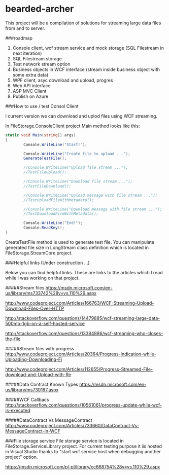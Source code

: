 # bearded-archer
This project will be a compilation of solutions for streaming large data files from and to server.


###roadmap
1. Console client, wcf stream service and mock storage (SQL Filestream in next iteration)
2. SQL Filestream storage
3. Test network stream option
3. Business objects in WCF interface (stream inside business object with some extra data)
4. WPF client, asyc download and upload, progres
5. Web API interface
6. ASP MVC Client
7. Publish on Azure


###How to use / test Consol Client 

I current version we can download and uplod files using WCF streaming.

In FileStorage.ConsoleClient project Main method looks like this:

```cs
static void Main(string[] args)
{
        Console.WriteLine("Start!");

        Console.WriteLine("Create file to upload ...");
        GenerateTestFile();

        //Console.WriteLine("Upload file stream ...");
        //TestFileUpload();

        //Console.WriteLine("Download file stream ...");
        //TestFileDownload();

        //Console.WriteLine("Upload message with file stream ...");
        //TestUploadFileWithMetadata();

        //Console.WriteLine("Download message with file stream ...");
        //TestDownloadFileWithMetadata();

        Console.WriteLine("End!");
        Console.ReadKey();
}
```

CreateTestFile method is used to generate test file. You can manipulate generated file size in LongStream class definition which is located in FileStorage.StreamCore project.


###Helpful links (Under construction ...)

Below you can find helpful links.
These are links to the articles which I read while I was working on that project.


#####Stream files
https://msdn.microsoft.com/en-us/library/ms733742%28v=vs.110%29.aspx

http://www.codeproject.com/Articles/166763/WCF-Streaming-Upload-Download-Files-Over-HTTP

http://stackoverflow.com/questions/14479885/wcf-streaming-large-data-500mb-1gb-on-a-self-hosted-service

http://stackoverflow.com/questions/13384886/wcf-streaming-who-closes-the-file


#####Stream files with progress
http://www.codeproject.com/Articles/20364/Progress-Indication-while-Uploading-Downloading-Fi

http://www.codeproject.com/Articles/112655/Progress-Streamed-File-download-and-Upload-with-Re


#####Data Contract Known Types
https://msdn.microsoft.com/en-us/library/ms730167.aspx


#####WCF Callbacs
http://stackoverflow.com/questions/10561061/progress-update-while-wcf-is-executed


#####DataContract Vs MessageContract
http://www.codeproject.com/Articles/733660/DataContract-Vs-MessageContract-in-WCF


###File storage service
File storage service is located in FileStorage.ServiceLibrary project. For current testing purpose it iis hosted in Visual Studio thanks to "start wcf service host when debugging another project" option.

https://msdn.microsoft.com/pl-pl/library/cc668754%28v=vs.110%29.aspx
